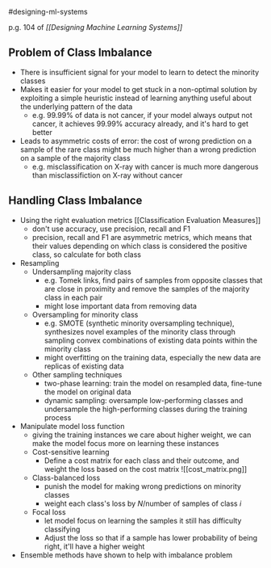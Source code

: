 #designing-ml-systems 

p.g. 104 of *[[Designing Machine Learning Systems]]*

## Problem of Class Imbalance
- There is insufficient signal for your model to learn to detect the minority classes
- Makes it easier for your model to get stuck in a non-optimal solution by exploiting a simple heuristic instead of learning anything useful about the underlying pattern of the data
	- e.g. 99.99% of data is not cancer, if your model always output not cancer, it achieves 99.99% accuracy already, and it's hard to get better
- Leads to asymmetric costs of error: the cost of wrong prediction on a sample of the rare class might be much higher than a wrong prediction on a sample of the majority class
	- e.g. misclassification on X-ray with cancer is much more dangerous than misclassifiction on X-ray without cancer

## Handling Class Imbalance
- Using the right evaluation metrics [[Classification Evaluation Measures]]
	- don't use accuracy, use precision, recall and F1
	- precision, recall and F1 are asymmetric metrics, which means that their values depending on which class is considered the positive class, so calculate for both class
- Resampling
	- Undersampling majority class
		- e.g. Tomek links, find pairs of samples from opposite classes that are close in proximity and remove the samples of the majority class in each pair
		- might lose important data from removing data
	- Oversampling for minority class
		- e.g. SMOTE (synthetic minority oversampling technique), synthesizes novel examples of the minority class through sampling convex combinations of existing data points within the minority class
		- might overfitting on the training data, especially the new data are replicas of existing data
	- Other sampling techniques
		- two-phase learning: train the model on resampled data, fine-tune the model on original data
		- dynamic sampling: oversample low-performing classes and undersample the high-performing classes during the training process
- Manipulate model loss function
	- giving the training instances we care about higher weight, we can make the model focus more on learning these instances
	- Cost-sensitive learning
		- Define a cost matrix for each class and their outcome, and weight the loss based on the cost matrix
![[cost_matrix.png]]
	- Class-balanced loss
		- punish the model for making wrong predictions on minority classes
		- weight each class's loss by $N/\text{number of samples of class }i$
	- Focal loss
		- let model focus on learning the samples it still has difficulty classifying
		- Adjust the loss so that if a sample has lower probability of being right, it'll have a higher weight
- Ensemble methods have shown to help with imbalance problem